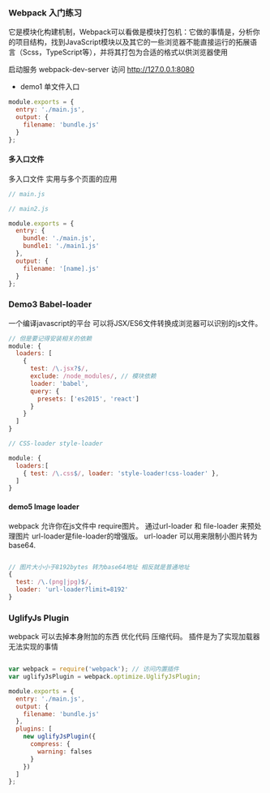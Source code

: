 ### Webpack 入门练习

它是模块化构建机制，Webpack可以看做是模块打包机：它做的事情是，分析你的项目结构，找到JavaScript模块以及其它的一些浏览器不能直接运行的拓展语言（Scss，TypeScript等），并将其打包为合适的格式以供浏览器使用

启动服务 webpack-dev-server 访问 http://127.0.0.1:8080

* demo1 单文件入口
```javascript
module.exports = {
  entry: './main.js',
  output: {
    filename: 'bundle.js'
  }
};
```

#### 多入口文件
多入口文件 实用与多个页面的应用
```javascript
// main.js

// main2.js

module.exports = {
  entry: {
    bundle: './main.js',
    bundle1: './main1.js'
  },
  output: {
    filename: '[name].js'
  }
};
```
### Demo3  Babel-loader

一个编译javascript的平台 可以将JSX/ES6文件转换成浏览器可以识别的js文件。
```javascript
// 但是要记得安装相关的依赖
module: {
  loaders: [
    {
      test: /\.jsx?$/,
      exclude: /node_modules/, // 模块依赖
      loader: 'babel',
      query: {
        presets: ['es2015', 'react']
      }
    }
  ]
}

// CSS-loader style-loader

module: {
  loaders:[
    { test: /\.css$/, loader: 'style-loader!css-loader' },
  ]
}

```
#### demo5 Image loader
webpack 允许你在js文件中 require图片。 通过url-loader 和 file-loader 来预处理图片
url-loader是file-loader的增强版。 url-loader 可以用来限制小图片转为base64.

```javascript

// 图片大小小于8192bytes 转为base64地址 相反就是普通地址
{
  test: /\.(png|jpg)$/,
  loader: 'url-loader?limit=8192'
}
```

### UglifyJs Plugin
webpack 可以去掉本身附加的东西 优化代码 压缩代码。 插件是为了实现加载器无法实现的事情
```javascript

var webpack = require('webpack'); // 访问内置插件
var uglifyJsPlugin = webpack.optimize.UglifyJsPlugin;

module.exports = {
  entry: './main.js',
  output: {
    filename: 'bundle.js'
  },
  plugins: [
    new uglifyJsPlugin({
      compress: {
        warning: falses
      }
    })
  ]
};


















```
